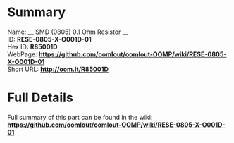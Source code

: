
Summary
=================
  
Name: __ SMD (0805) 0.1 Ohm Resistor __    
ID: __RESE-0805-X-O001D-01__   
Hex ID: __R85001D__   
WebPage: __https://github.com/oomlout/oomlout-OOMP/wiki/RESE-0805-X-O001D-01__   
Short URL: __http://oom.lt/R85001D__   

Full Details
==========================
Full summary of this part can be found in the wiki:   
__https://github.com/oomlout/oomlout-OOMP/wiki/RESE-0805-X-O001D-01__    


